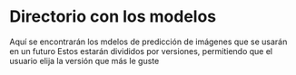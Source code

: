 
# Directorio con los modelos

Aquí se encontrarán los mdelos de predicción de imágenes que se usarán en un futuro
Estos estarán divididos por versiones, permitiendo que el usuario elija la versión que más le guste